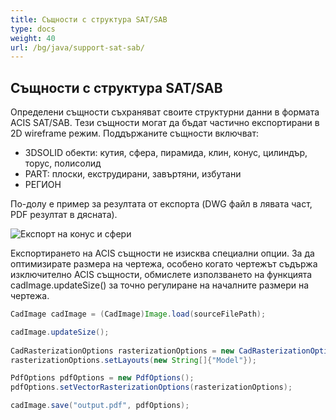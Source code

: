 ```yaml
---
title: Същности с структура SAT/SAB
type: docs
weight: 40
url: /bg/java/support-sat-sab/
---
```


## **Същности с структура SAT/SAB**

Определени същности съхраняват своите структурни данни в формата ACIS SAT/SAB. Тези същности могат да бъдат частично експортирани в 2D wireframe режим. Поддържаните същности включват:

*	3DSOLID обекти: кутия, сфера, пирамидa, клин, конус, цилиндър, торус, полисолид
*	PART: плоски, екструдирани, завъртяни, избутани
*	РЕГИОН

По-долу е пример за резултата от експорта (DWG файл в лявата част, PDF резултат в дясната).

![Експорт на конус и сфери](/_assets/guide/coneAndSpheres.png)

Експортирането на ACIS същности не изисква специални опции. За да оптимизирате размера на чертежа, особено когато чертежът съдържа изключително ACIS същности, обмислете използването на функцията cadImage.updateSize() за точно регулиране на началните размери на чертежа.

```java
CadImage cadImage = (CadImage)Image.load(sourceFilePath);

cadImage.updateSize();
	
CadRasterizationOptions rasterizationOptions = new CadRasterizationOptions();
rasterizationOptions.setLayouts(new String[]{"Model"});

PdfOptions pdfOptions = new PdfOptions();
pdfOptions.setVectorRasterizationOptions(rasterizationOptions);

cadImage.save("output.pdf", pdfOptions);
```
